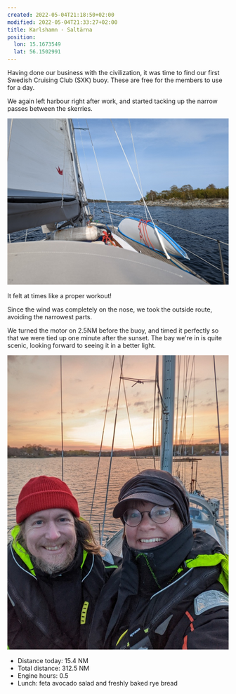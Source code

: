 ```yaml
---
created: 2022-05-04T21:18:50+02:00
modified: 2022-05-04T21:33:27+02:00
title: Karlshamn - Saltärna
position:
  lon: 15.1673549
  lat: 56.1502991
---
```


Having done our business with the civilization, it was time to find our first Swedish Cruising Club (SXK) buoy. These are free for the members to use for a day.

We again left harbour right after work, and started tacking up the narrow passes between the skerries.

![Time to tack soon](../2022/5d9d0ecf17069397576ca46edbec525e.jpg) 

It felt at times like a proper workout!

Since the wind was completely on the nose, we took the outside route, avoiding the narrowest parts.

We turned the motor on 2.5NM before the buoy, and timed it perfectly so that we were tied up one minute after the sunset. The bay we're in is quite scenic, looking forward to seeing it in a better light.

![Time for some sundowners](../2022/05b9c7a4cf037b902be5002118990bb6.jpg) 

* Distance today: 15.4 NM
* Total distance: 312.5 NM
* Engine hours: 0.5
* Lunch: feta avocado salad and freshly baked rye bread
